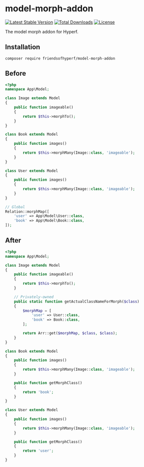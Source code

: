 # model-morph-addon

[![Latest Stable Version](https://poser.pugx.org/friendsofhyperf/model-morph-addon/v/stable.svg)](https://packagist.org/packages/friendsofhyperf/model-morph-addon)
[![Total Downloads](https://img.shields.io/packagist/dt/friendsofhyperf/model-morph-addon)](https://packagist.org/packages/friendsofhyperf/model-morph-addon)
[![License](https://img.shields.io/packagist/l/friendsofhyperf/model-morph-addon)](https://github.com/friendsofhyperf/model-morph-addon)

The model morph addon for Hyperf.

## Installation

```shell
composer require friendsofhyperf/model-morph-addon
```

## Before

```php
<?php
namespace App\Model;

class Image extends Model
{
    public function imageable()
    {
        return $this->morphTo();
    }
}

class Book extends Model
{
    public function images()
    {
        return $this->morphMany(Image::class, 'imageable');
    }
}

class User extends Model
{
    public function images()
    {
        return $this->morphMany(Image::class, 'imageable');
    }
}

// Global
Relation::morphMap([
    'user' => App\Model\User::class,
    'book' => App\Model\Book::class,
]);
```

## After

```php
<?php
namespace App\Model;

class Image extends Model
{
    public function imageable()
    {
        return $this->morphTo();
    }

    // Privately-owned
    public static function getActualClassNameForMorph($class)
    {
        $morphMap = [
            'user' => User::class,
            'book' => Book::class,
        ];

        return Arr::get($morphMap, $class, $class);
    }
}

class Book extends Model
{
    public function images()
    {
        return $this->morphMany(Image::class, 'imageable');
    }

    public function getMorphClass()
    {
        return 'book';
    }
}

class User extends Model
{
    public function images()
    {
        return $this->morphMany(Image::class, 'imageable');
    }

    public function getMorphClass()
    {
        return 'user';
    }
}
```
